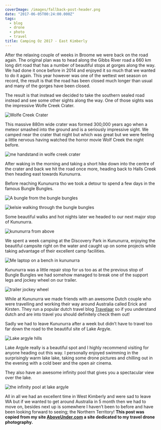 ```yaml
---
coverImage: /images/fallback-post-header.png
date: "2017-06-05T00:24:00.000Z"
tags:
  - blog
  - drone
  - photo
  - travel
title: Camping Oz 2017 - East Kimberly
---
```


After the relaxing couple of weeks in Broome we were back on the road again. The original plan was to head along the Gibbs River road a 660 km long dirt road that has a number of beautiful stops at gorges along the way. We had done it once before in 2014 and enjoyed it so much that we wanted to do it again. This year however was one of the wettest wet season on record, the result is that the road has been closed much longer than usual and many of the gorges have been closed.

<!-- more -->

The result is that instead we decided to take the southern sealed road instead and see some other sights along the way. One of those sights was the impressive Wolfe Creek Crater.

![Wolfe Creek Crater](//cdn.shopify.com/s/files/1/1830/7597/files/Wolfe_Creek_Crater_1024x1024.jpg?v=1496621336)

This massive 880m wide crater was formed 300,000 years ago when a meteor smashed into the ground and is a seriously impressive sight. We camped near the crater that night but which was great but we were feeling a little nervous having watched the horror movie Wolf Creek the night before.

![me handstand in wolfe creek crater](//cdn.shopify.com/s/files/1/1830/7597/files/IMG_9791_1024x1024.jpg?v=1496621505)

After waking in the morning and taking a short hike down into the centre of the crater and back we hit the road once more, heading back to Halls Creek then heading east towards Kununurra.

Before reaching Kununurra tho we took a detour to spend a few days in the famous Bungle Bungles.

![A bungle from the bungle bungles](//cdn.shopify.com/s/files/1/1830/7597/files/Bungle_1024x1024.jpg?v=1496621794)

![kelsie walking through the bungle bungles](//cdn.shopify.com/s/files/1/1830/7597/files/IMG_9834_1024x1024.jpg?v=1496621849)

Some beautiful walks and hot nights later we headed to our next major stop of Kununurra.

![kununurra from above](//cdn.shopify.com/s/files/1/1830/7597/files/Kununurra_1024x1024.jpg?v=1496621888)

We spent a week camping at the Discovery Park in Kununurra, enjoying the beautiful campsite right on the water and caught up on some projects while taking advantage of their excellent camp facilities.

![Me laptop on a bench in kununurra](//cdn.shopify.com/s/files/1/1830/7597/files/IMG_7519_1024x1024.jpg?v=1496621929)

Kununurra was a little repair stop for us too as at the previous stop of Bungle Bungles we had somehow managed to break one of the support legs and jockey wheel on our trailer.

![trailer jockey wheel](//cdn.shopify.com/s/files/1/1830/7597/files/IMG_7517_1024x1024.jpg?v=1496621965)

While at Kununurra we made friends with an awesome Dutch couple who were travelling and working their way around Australia called Erick and Kirsten. They run a popular dutch travel blog [Travelaar](https://www.facebook.com/pg/travelaar "travelaar") so if you understand dutch and are into travel you should definitely check them out!

Sadly we had to leave Kununurra after a week but didn’t have to travel too far down the road to the beautiful site of Lake Argyle.

![Lake argyle hills](//cdn.shopify.com/s/files/1/1830/7597/files/Lake_Argyle_Hills_1024x1024.jpg?v=1496622006)

Lake Argyle really is a beautiful spot and I highly recommend visiting for anyone heading out this way. I personally enjoyed swimming in the surprisingly warm lake lake, taking some drone pictures and chilling out in the evening with a cold beer and the open air cinema.

They also have an awesome infinity pool that gives you a spectacular view over the lake.

![the infinity pool at lake argyle](//cdn.shopify.com/s/files/1/1830/7597/files/IMG_7543_1024x1024.jpg?v=1496622206)

All in all we had an excellent time in West Kimberly and were sad to leave WA but if we wanted to get around Australia in 5 month then we had to move on, besides next up is somewhere I haven’t been to before and have been looking forward to seeing; the Northern Territory!
**This post was copied from my site [AboveUnder.com](https://aboveunder.com) a site dedicated to my travel drone photography.**
